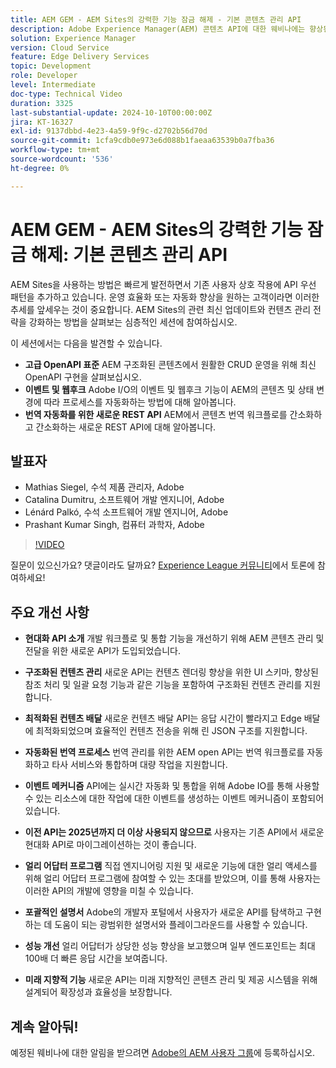 ```yaml
---
title: AEM GEM - AEM Sites의 강력한 기능 잠금 해제 - 기본 콘텐츠 관리 API
description: Adobe Experience Manager(AEM) 콘텐츠 API에 대한 웨비나에는 향상된 콘텐츠 관리 및 전달을 위한 새롭고 현대화된 API가 도입되었습니다. ​Matthias, Catalina, Leonard, Prashant 등의 주요 발표자는 구조화된 컨텐츠 관리, 최적화된 컨텐츠 제공, 자동화된 번역 프로세스 등 이러한 API의 기능을 선보였다. ​주요 기능에는 새로운 UI 스키마 기능, 향상된 참조 처리, 일괄 요청 기능 및 더 빠른 컨텐츠 전달 API가 포함되어 있습니다​.참석자는 Adobe의 개발자 설명서를 통해 이러한 API를 살펴보고 얼리 어답터 프로그램에 참여하여 얼리 액세스 및 직접 엔지니어링 지원을 받는 것이 좋습니다.
solution: Experience Manager
version: Cloud Service
feature: Edge Delivery Services
topic: Development
role: Developer
level: Intermediate
doc-type: Technical Video
duration: 3325
last-substantial-update: 2024-10-10T00:00:00Z
jira: KT-16327
exl-id: 9137dbbd-4e23-4a59-9f9c-d2702b56d70d
source-git-commit: 1cfa9cdb0e973e6d088b1faeaa63539b0a7fba36
workflow-type: tm+mt
source-wordcount: '536'
ht-degree: 0%

---
```


# AEM GEM - AEM Sites의 강력한 기능 잠금 해제: 기본 콘텐츠 관리 API

AEM Sites을 사용하는 방법은 빠르게 발전하면서 기존 사용자 상호 작용에 API 우선 패턴을 추가하고 있습니다. 운영 효율화 또는 자동화 향상을 원하는 고객이라면 이러한 추세를 앞세우는 것이 중요합니다. AEM Sites의 관련 최신 업데이트와 컨텐츠 관리 전략을 강화하는 방법을 살펴보는 심층적인 세션에 참여하십시오.

이 세션에서는 다음을 발견할 수 있습니다.

* **고급 OpenAPI 표준** AEM 구조화된 콘텐츠에서 원활한 CRUD 운영을 위해 최신 OpenAPI 구현을 살펴보십시오.
* **이벤트 및 웹후크** Adobe I/O의 이벤트 및 웹후크 기능이 AEM의 콘텐츠 및 상태 변경에 따라 프로세스를 자동화하는 방법에 대해 알아봅니다.
* **번역 자동화를 위한 새로운 REST API** AEM에서 콘텐츠 번역 워크플로를 간소화하고 간소화하는 새로운 REST API에 대해 알아봅니다.

## 발표자

* Mathias Siegel, 수석 제품 관리자, Adobe
* Catalina Dumitru, 소프트웨어 개발 엔지니어, Adobe
* Lénárd Palkó, 수석 소프트웨어 개발 엔지니어, Adobe
* Prashant Kumar Singh, 컴퓨터 과학자, Adobe

>[!VIDEO](https://video.tv.adobe.com/v/3435036/?learn=on)

질문이 있으신가요? 댓글이라도 달까요?  [Experience League 커뮤니티](https://adobe.ly/4e34grR)에서 토론에 참여하세요!

## 주요 개선 사항

* **현대화 API 소개** 개발 워크플로 및 통합 기능을 개선하기 위해 AEM 콘텐츠 관리 및 전달을 위한 새로운 API가 도입되었습니다.

* **구조화된 컨텐츠 관리** 새로운 API는 컨텐츠 렌더링 향상을 위한 UI 스키마, 향상된 참조 처리 및 일괄 요청 기능과 같은 기능을 포함하여 구조화된 컨텐츠 관리를 지원합니다.

* **최적화된 컨텐츠 배달** 새로운 컨텐츠 배달 API는 응답 시간이 빨라지고 Edge 배달에 최적화되었으며 효율적인 컨텐츠 전송을 위해 린 JSON 구조를 지원합니다.

* **자동화된 번역 프로세스** 번역 관리를 위한 AEM open API는 번역 워크플로를 자동화하고 타사 서비스와 통합하며 대량 작업을 지원합니다.

* **이벤트 메커니즘** API에는 실시간 자동화 및 통합을 위해 Adobe IO를 통해 사용할 수 있는 리소스에 대한 작업에 대한 이벤트를 생성하는 이벤트 메커니즘이 포함되어 있습니다.

* **이전 API는 2025년까지 더 이상 사용되지 않으므로** 사용자는 기존 API에서 새로운 현대화 API로 마이그레이션하는 것이 좋습니다.

* **얼리 어답터 프로그램** 직접 엔지니어링 지원 및 새로운 기능에 대한 얼리 액세스를 위해 얼리 어답터 프로그램에 참여할 수 있는 초대를 받았으며, 이를 통해 사용자는 이러한 API의 개발에 영향을 미칠 수 있습니다.

* **포괄적인 설명서** Adobe의 개발자 포털에서 사용자가 새로운 API를 탐색하고 구현하는 데 도움이 되는 광범위한 설명서와 플레이그라운드를 사용할 수 있습니다.

* **성능 개선** 얼리 어답터가 상당한 성능 향상을 보고했으며 일부 엔드포인트는 최대 100배 더 빠른 응답 시간을 보여줍니다.

* **미래 지향적 기능** 새로운 API는 미래 지향적인 콘텐츠 관리 및 제공 시스템을 위해 설계되어 확장성과 효율성을 보장합니다.

## 계속 알아둬!

예정된 웨비나에 대한 알림을 받으려면 [Adobe의 AEM 사용자 그룹](https://aem-augs.adobe.com/)에 등록하십시오.
